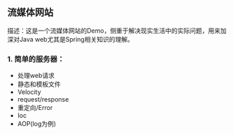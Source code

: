 ## 流媒体网站
描述：这是一个流媒体网站的Demo，侧重于解决现实生活中的实际问题，用来加深对Java web尤其是Spring相关知识的理解。
### 1. 简单的服务器：
- 处理web请求
- 静态和模板文件
- Velocity
- request/response
- 重定向/Error
- Ioc
- AOP(log为例)